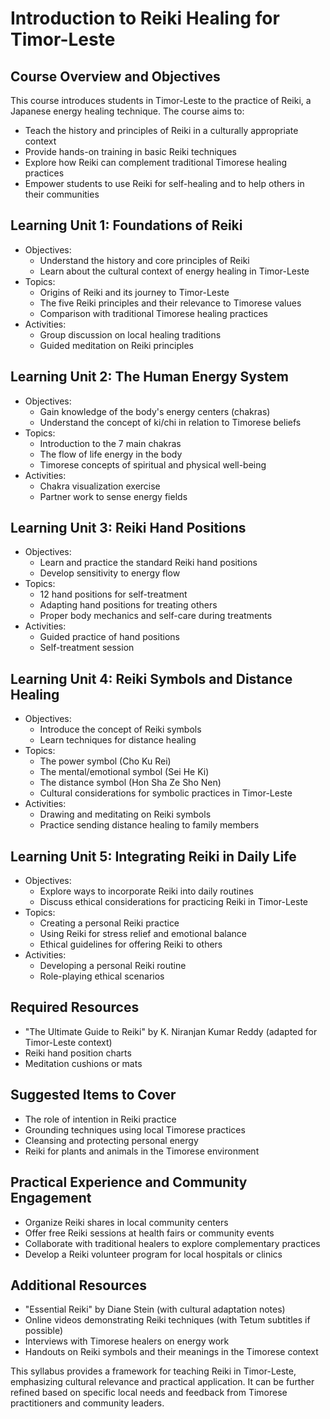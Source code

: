 # Introduction to Reiki Healing for Timor-Leste

## Course Overview and Objectives

This course introduces students in Timor-Leste to the practice of Reiki, a Japanese energy healing technique. The course aims to:

- Teach the history and principles of Reiki in a culturally appropriate context
- Provide hands-on training in basic Reiki techniques 
- Explore how Reiki can complement traditional Timorese healing practices
- Empower students to use Reiki for self-healing and to help others in their communities

## Learning Unit 1: Foundations of Reiki
- Objectives:
  * Understand the history and core principles of Reiki
  * Learn about the cultural context of energy healing in Timor-Leste
- Topics:
  * Origins of Reiki and its journey to Timor-Leste
  * The five Reiki principles and their relevance to Timorese values
  * Comparison with traditional Timorese healing practices
- Activities:
  * Group discussion on local healing traditions
  * Guided meditation on Reiki principles

## Learning Unit 2: The Human Energy System
- Objectives:
  * Gain knowledge of the body's energy centers (chakras)
  * Understand the concept of ki/chi in relation to Timorese beliefs
- Topics:
  * Introduction to the 7 main chakras
  * The flow of life energy in the body
  * Timorese concepts of spiritual and physical well-being
- Activities:
  * Chakra visualization exercise
  * Partner work to sense energy fields

## Learning Unit 3: Reiki Hand Positions
- Objectives:
  * Learn and practice the standard Reiki hand positions
  * Develop sensitivity to energy flow
- Topics:
  * 12 hand positions for self-treatment
  * Adapting hand positions for treating others
  * Proper body mechanics and self-care during treatments
- Activities:
  * Guided practice of hand positions
  * Self-treatment session

## Learning Unit 4: Reiki Symbols and Distance Healing
- Objectives:
  * Introduce the concept of Reiki symbols
  * Learn techniques for distance healing
- Topics:
  * The power symbol (Cho Ku Rei)
  * The mental/emotional symbol (Sei He Ki)
  * The distance symbol (Hon Sha Ze Sho Nen)
  * Cultural considerations for symbolic practices in Timor-Leste
- Activities:
  * Drawing and meditating on Reiki symbols
  * Practice sending distance healing to family members

## Learning Unit 5: Integrating Reiki in Daily Life
- Objectives:
  * Explore ways to incorporate Reiki into daily routines
  * Discuss ethical considerations for practicing Reiki in Timor-Leste
- Topics:
  * Creating a personal Reiki practice
  * Using Reiki for stress relief and emotional balance
  * Ethical guidelines for offering Reiki to others
- Activities:
  * Developing a personal Reiki routine
  * Role-playing ethical scenarios

## Required Resources

- "The Ultimate Guide to Reiki" by K. Niranjan Kumar Reddy (adapted for Timor-Leste context)
- Reiki hand position charts
- Meditation cushions or mats

## Suggested Items to Cover

- The role of intention in Reiki practice
- Grounding techniques using local Timorese practices
- Cleansing and protecting personal energy
- Reiki for plants and animals in the Timorese environment

## Practical Experience and Community Engagement

- Organize Reiki shares in local community centers
- Offer free Reiki sessions at health fairs or community events
- Collaborate with traditional healers to explore complementary practices
- Develop a Reiki volunteer program for local hospitals or clinics

## Additional Resources

- "Essential Reiki" by Diane Stein (with cultural adaptation notes)
- Online videos demonstrating Reiki techniques (with Tetum subtitles if possible)
- Interviews with Timorese healers on energy work
- Handouts on Reiki symbols and their meanings in the Timorese context

This syllabus provides a framework for teaching Reiki in Timor-Leste, emphasizing cultural relevance and practical application. It can be further refined based on specific local needs and feedback from Timorese practitioners and community leaders.